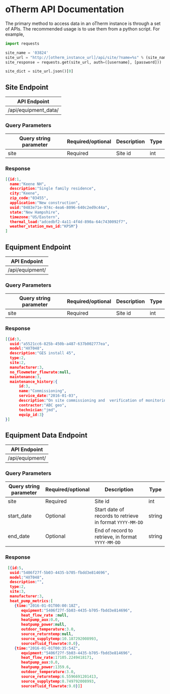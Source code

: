 # oTherm API Documentation

The primary method to access data in an oTherm instance is through a set of APIs.  The recommended usage is to use them from a python script.  For example,
```python
import requests

site_name = '03824'
site_url = "http://[otherm_instance_url]/api/site/?name=%s" % (site_name)
site_response = requests.get(site_url, auth=([username], [password]))

site_dict = site_url.json()[0]

```

## Site Endpoint

| API Endpoint | 
|------------|  
|/api/equipment_data/|

### Query Parameters

| Query string parameter | Required/optional | Description | Type |
| ----------------------- | ---------------| ------------ | -------- |
| site | Required | Site id | int |

### Response
```json
[{id:1,
  name:"Keene NH",
  description:"Single family residence",
  city:"Keene",
  zip_code:"03455",
  application:"New construction",
  uuid:"0483e71e-974c-4ea6-8096-640c2ed9c44a",
  state:"New Hampshire",
  timezone:"US/Eastern",
  thermal_load:"adcedbf2-4a11-4f4d-890a-64c7430092f7",
  weather_station_nws_id:"KPSM"}
]
```
## Equipment Endpoint

| API Endpoint | 
| ------------------|  
|/api/equipment/|

### Query Parameters

| Query string parameter | Required/optional | Description | Type |
| ----------------------- | ---------------| ------------ | -------- |
| site | Required | Site id | int |

### Response
```json
[{id:3,
  uuid:"a5521cc6-825b-450b-a487-637b002777ea",
  model:"HXT048",
  description:"GES install 45",
  type:2,
  site:2,
  manufacturer:3,
  no_flowmeter_flowrate:null,
  maintenance:3,
  maintenance_history:{
      id:3,
      name:"Commissioning",
      service_date:"2016-01-03",
      description:"On site commissioning and  verification of monitoring system",
      contractor:"ABC geo",
      technician:"jmd",
      equip_id:3}
}]
```

## Equipment Data Endpoint

|  API Endpoint   | 
| --------------- |  
| /api/equipment/ |



### Query Parameters

| Query string parameter | Required/optional | Description | Type |
| ----------------------- | ---------------| ------------ | -------- |
| site | Required | Site id | int |
| start_date | Optional | Start date of records to retrieve in format `YYYY-MM-DD` | string |
| end_date | Optional | End of record to retrieve, in format `YYYY-MM-DD` | string |

### Response
```json
 [{id:5,
  uuid:"5406f27f-5b03-4435-b705-fbdd3e814696",
  model:"HXT048",
  description:"",
  type:2,
  site:3,
  manufacturer:3,
  heat_pump_metrics:[
    {time:"2016-01-01T00:00:18Z",
       equipment:"5406f27f-5b03-4435-b705-fbdd3e814696",
       heat_flow_rate :null,
       heatpump_aux:0.0,
       heatpump_power:null,
       outdoor_temperature:3.0,
       source_returntemp:null,
       source_supplytemp:10.187292008993,
       sourcefluid_flowrate:0.0},
    {time:"2016-01-01T00:35:54Z",
       equipment:"5406f27f-5b03-4435-b705-fbdd3e814696",
       heat_flow_rate:17105.2249418171,
       heatpump_aux:0.0,
       heatpump_power:1359.6,
       outdoor_temperature:3.0,
       source_returntemp:6.5596691201413,
       source_supplytemp:8.749792008993,
       sourcefluid_flowrate:9.0}]]
```

